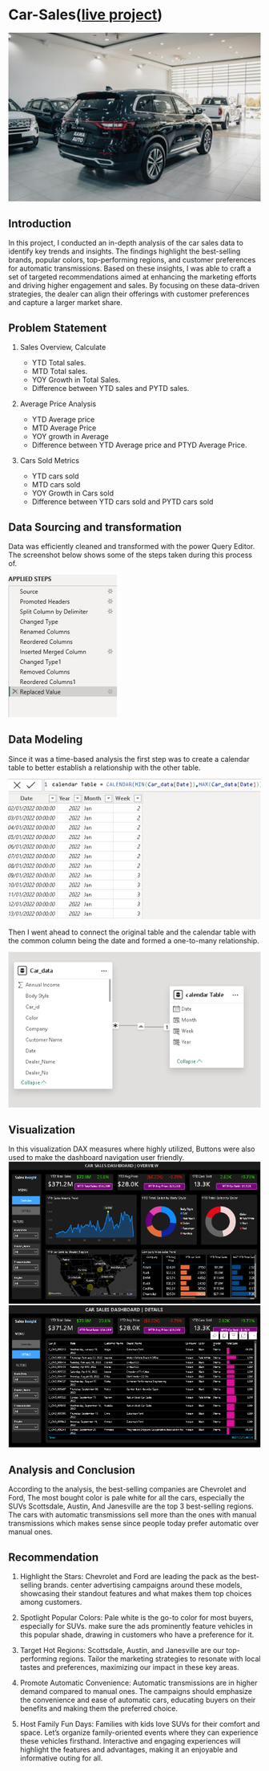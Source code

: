 # Car-Sales([live project](https://app.powerbi.com/links/UxoaFkyT3M?ctid=ae6b8ae8-c4ed-48a6-90ac-578b536f4451&pbi_source=linkShare))

![](yard.jpg)
## Introduction 
In this project, I conducted an in-depth analysis of the car sales data to identify key trends and insights. The findings highlight the best-selling brands, popular colors, top-performing regions, and customer preferences for automatic transmissions. Based on these insights, I was able to craft a set of targeted recommendations aimed at enhancing the marketing efforts and driving higher engagement and sales. By focusing on these data-driven strategies, the dealer can align their offerings with customer preferences and capture a larger market share.
## Problem Statement


1. Sales Overview, Calculate 
    - YTD Total sales.
    - MTD Total sales. 
    - YOY Growth in Total Sales.
    - Difference between YTD sales and PYTD sales.

2.  Average Price Analysis
    - YTD Average price 
    - MTD Average Price
    - YOY growth in Average
    - Difference between YTD Average price and PTYD Average Price.
  
3. Cars Sold Metrics 
    - YTD cars sold
    - MTD cars sold 
    - YOY Growth in Cars sold 
    - Difference between YTD cars sold and PYTD cars sold

## Data Sourcing and transformation
Data was efficiently cleaned and transformed with the power Query Editor. The screenshot below shows some of the steps taken during this process of.

![](Steps_applied.png)

## Data Modeling 
Since it was a time-based analysis the first step was to create a calendar table to better establish a relationship with the other table.

![](calendar_table.png)

Then I went ahead to connect the original table and the calendar table with the common column being the date and formed a one-to-many relationship.

![](Model_data_cars.png)

##  Visualization

In this visualization DAX measures where highly utilized, Buttons were also used to make the dashboard navigation user friendly.
![](folio_pic.png)
![](folio_details.png)

## Analysis and Conclusion
According to the analysis, the best-selling companies are Chevrolet and Ford,
The most bought color is pale white for all the cars, especially the SUVs 
Scottsdale, Austin, And Janesville are the top 3 best-selling regions.
The cars with automatic transmissions sell more than the ones with manual transmissions which makes sense since people today prefer automatic over manual ones.

## Recommendation
1. Highlight the Stars: Chevrolet and Ford are leading the pack as the best-selling brands. center advertising campaigns around these models, showcasing their standout features and what makes them top choices among customers.

2. Spotlight Popular Colors: Pale white is the go-to color for most buyers, especially for SUVs.  make sure the ads prominently feature vehicles in this popular shade, drawing in customers who have a preference for it.

3. Target Hot Regions: Scottsdale, Austin, and Janesville are our top-performing regions. Tailor the marketing strategies to resonate with local tastes and preferences, maximizing our impact in these key areas.

4. Promote Automatic Convenience: Automatic transmissions are in higher demand compared to manual ones. The campaigns should emphasize the convenience and ease of automatic cars, educating buyers on their benefits and making them the preferred choice.

5. Host Family Fun Days: Families with kids love SUVs for their comfort and space. Let’s organize family-oriented events where they can experience these vehicles firsthand. Interactive and engaging experiences will highlight the features and advantages, making it an enjoyable and informative outing for all.








